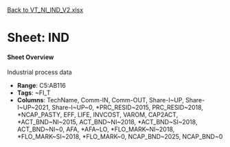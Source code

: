 [Back to VT_NI_IND_V2.xlsx](README.md)

# Sheet: IND

#### Sheet Overview

Industrial process data

- **Range**: C5:AB116
- **Tags**: ~FI_T
- **Columns**: TechName, Comm-IN, Comm-OUT, Share-I~UP, Share-I~UP~2021, Share-I~UP~0, *PRC_RESID~2015, PRC_RESID~2018, *NCAP_PASTY, EFF, LIFE, INVCOST, VAROM, CAP2ACT, *ACT_BND~NI~2015, ACT_BND~NI~2018, *ACT_BND~SI~2018, ACT_BND~NI~0, AFA, *AFA~LO, *FLO_MARK~NI~2018, *FLO_MARK~SI~2018, *FLO_MARK~0, NCAP_BND~2025, NCAP_BND~0

